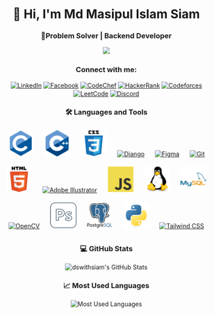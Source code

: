 <h1 align="center">👋 Hi, I'm Md Masipul Islam Siam</h1>
<h3 align="center">🌟Problem Solver | Backend Developer </h3>

<p align="center">
  <img src="https://readme-typing-svg.herokuapp.com?color=F7C04E&size=22&width=500&lines=I’m+currently+learning+Frameworks;Ask+me+about+Programming+%26+Backend+Development;How+to+reach+me:+masipulislam@gmail.com;I+think+I'm+a+funny+person!" />
</p>



<h3 align="center">Connect with me:</h3>
<p align="center">
  <a href="https://linkedin.com/in/dswithsiam" target="blank"><img align="center" src="https://raw.githubusercontent.com/rahuldkjain/github-profile-readme-generator/master/src/images/icons/Social/linked-in-alt.svg" alt="LinkedIn" height="30" width="40" /></a>
  <a href="https://fb.com/dswithsiam" target="blank"><img align="center" src="https://raw.githubusercontent.com/rahuldkjain/github-profile-readme-generator/master/src/images/icons/Social/facebook.svg" alt="Facebook" height="30" width="40" /></a>
  <a href="https://www.codechef.com/users/dswithsiam" target="blank"><img align="center" src="https://cdn.jsdelivr.net/npm/simple-icons@3.1.0/icons/codechef.svg" alt="CodeChef" height="30" width="40" /></a>
  <a href="https://www.hackerrank.com/dswithsiam" target="blank"><img align="center" src="https://raw.githubusercontent.com/rahuldkjain/github-profile-readme-generator/master/src/images/icons/Social/hackerrank.svg" alt="HackerRank" height="30" width="40" /></a>
  <a href="https://codeforces.com/profile/masipulislamsiam" target="blank"><img align="center" src="https://raw.githubusercontent.com/rahuldkjain/github-profile-readme-generator/master/src/images/icons/Social/codeforces.svg" alt="Codeforces" height="30" width="40" /></a>
  <a href="https://www.leetcode.com/masipulislam" target="blank"><img align="center" src="https://raw.githubusercontent.com/rahuldkjain/github-profile-readme-generator/master/src/images/icons/Social/leet-code.svg" alt="LeetCode" height="30" width="40" /></a>
  <a href="https://discord.gg/DSwithSiam#8819" target="blank"><img align="center" src="https://raw.githubusercontent.com/rahuldkjain/github-profile-readme-generator/master/src/images/icons/Social/discord.svg" alt="Discord" height="30" width="40" /></a>
</p>

<h3 align="center">🛠️ Languages and Tools</h3>
<p align="center">
  <span style="display:inline-block; margin: 10px; transition: transform 0.3s; cursor:pointer;">
    <a href="https://www.cprogramming.com/" target="_blank" rel="noreferrer">
      <img src="https://raw.githubusercontent.com/devicons/devicon/master/icons/c/c-original.svg" alt="C" width="60" height="60" title="C Programming" />
    </a>
  </span>
  <span style="display:inline-block; margin: 10px; transition: transform 0.3s; cursor:pointer;">
    <a href="https://www.w3schools.com/cpp/" target="_blank" rel="noreferrer">
      <img src="https://raw.githubusercontent.com/devicons/devicon/master/icons/cplusplus/cplusplus-original.svg" alt="C++" width="60" height="60" title="C++ Programming" />
    </a>
  </span>
  <span style="display:inline-block; margin: 10px; transition: transform 0.3s; cursor:pointer;">
    <a href="https://www.w3schools.com/css/" target="_blank" rel="noreferrer">
      <img src="https://raw.githubusercontent.com/devicons/devicon/master/icons/css3/css3-original-wordmark.svg" alt="CSS3" width="60" height="60" title="CSS3" />
    </a>
  </span>
  <span style="display:inline-block; margin: 10px; transition: transform 0.3s; cursor:pointer;">
    <a href="https://www.djangoproject.com/" target="_blank" rel="noreferrer">
      <img src="https://cdn.worldvectorlogo.com/logos/django.svg" alt="Django" width="60" height="60" title="Django" />
    </a>
  </span>
  <span style="display:inline-block; margin: 10px; transition: transform 0.3s; cursor:pointer;">
    <a href="https://www.figma.com/" target="_blank" rel="noreferrer">
      <img src="https://www.vectorlogo.zone/logos/figma/figma-icon.svg" alt="Figma" width="60" height="60" title="Figma" />
    </a>
  </span>
  <span style="display:inline-block; margin: 10px; transition: transform 0.3s; cursor:pointer;">
    <a href="https://git-scm.com/" target="_blank" rel="noreferrer">
      <img src="https://www.vectorlogo.zone/logos/git-scm/git-scm-icon.svg" alt="Git" width="60" height="60" title="Git" />
    </a>
  </span>
  <span style="display:inline-block; margin: 10px; transition: transform 0.3s; cursor:pointer;">
    <a href="https://www.w3.org/html/" target="_blank" rel="noreferrer">
      <img src="https://raw.githubusercontent.com/devicons/devicon/master/icons/html5/html5-original-wordmark.svg" alt="HTML5" width="60" height="60" title="HTML5" />
    </a>
  </span>
  <span style="display:inline-block; margin: 10px; transition: transform 0.3s; cursor:pointer;">
    <a href="https://www.adobe.com/in/products/illustrator.html" target="_blank" rel="noreferrer">
      <img src="https://www.vectorlogo.zone/logos/adobe_illustrator/adobe_illustrator-icon.svg" alt="Adobe Illustrator" width="60" height="60" title="Adobe Illustrator" />
    </a>
  </span>
  <span style="display:inline-block; margin: 10px; transition: transform 0.3s; cursor:pointer;">
    <a href="https://developer.mozilla.org/en-US/docs/Web/JavaScript" target="_blank" rel="noreferrer">
      <img src="https://raw.githubusercontent.com/devicons/devicon/master/icons/javascript/javascript-original.svg" alt="JavaScript" width="60" height="60" title="JavaScript" />
    </a>
  </span>
  <span style="display:inline-block; margin: 10px; transition: transform 0.3s; cursor:pointer;">
    <a href="https://www.linux.org/" target="_blank" rel="noreferrer">
      <img src="https://raw.githubusercontent.com/devicons/devicon/master/icons/linux/linux-original.svg" alt="Linux" width="60" height="60" title="Linux" />
    </a>
  </span>
  <span style="display:inline-block; margin: 10px; transition: transform 0.3s; cursor:pointer;">
    <a href="https://www.mysql.com/" target="_blank" rel="noreferrer">
      <img src="https://raw.githubusercontent.com/devicons/devicon/master/icons/mysql/mysql-original-wordmark.svg" alt="MySQL" width="60" height="60" title="MySQL" />
    </a>
  </span>
  <span style="display:inline-block; margin: 10px; transition: transform 0.3s; cursor:pointer;">
    <a href="https://opencv.org/" target="_blank" rel="noreferrer">
      <img src="https://www.vectorlogo.zone/logos/opencv/opencv-icon.svg" alt="OpenCV" width="60" height="60" title="OpenCV" />
    </a>
  </span>
  <span style="display:inline-block; margin: 10px; transition: transform 0.3s; cursor:pointer;">
    <a href="https://www.photoshop.com/en" target="_blank" rel="noreferrer">
      <img src="https://raw.githubusercontent.com/devicons/devicon/master/icons/photoshop/photoshop-line.svg" alt="Photoshop" width="60" height="60" title="Photoshop" />
    </a>
  </span>
  <span style="display:inline-block; margin: 10px; transition: transform 0.3s; cursor:pointer;">
    <a href="https://www.postgresql.org" target="_blank" rel="noreferrer">
      <img src="https://raw.githubusercontent.com/devicons/devicon/master/icons/postgresql/postgresql-original-wordmark.svg" alt="PostgreSQL" width="60" height="60" title="PostgreSQL" />
    </a>
  </span>
  <span style="display:inline-block; margin: 10px; transition: transform 0.3s; cursor:pointer;">
    <a href="https://www.python.org" target="_blank" rel="noreferrer">
      <img src="https://raw.githubusercontent.com/devicons/devicon/master/icons/python/python-original.svg" alt="Python" width="60" height="60" title="Python" />
    </a>
  </span>
  <span style="display:inline-block; margin: 10px; transition: transform 0.3s; cursor:pointer;">
    <a href="https://tailwindcss.com/" target="_blank" rel="noreferrer">
      <img src="https://www.vectorlogo.zone/logos/tailwindcss/tailwindcss-icon.svg" alt="Tailwind CSS" width="60" height="60" title="Tailwind CSS" />
    </a>
  </span>
</p>

<h3 align="center">💻 GitHub Stats</h3>
<p align="center">
  <img align="center" src="https://github-readme-stats.vercel.app/api?username=dswithsiam&show_icons=true&theme=radical" alt="dswithsiam's GitHub Stats" />
</p>

<h3 align="center">📈 Most Used Languages</h3>
<p align="center">
  <img align="center" src="https://github-readme-stats.vercel.app/api/top-langs/?username=dswithsiam&layout=compact&theme=radical" alt="Most Used Languages" />
</p>



